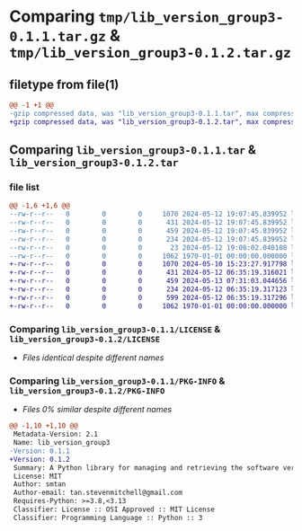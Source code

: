 # Comparing `tmp/lib_version_group3-0.1.1.tar.gz` & `tmp/lib_version_group3-0.1.2.tar.gz`

## filetype from file(1)

```diff
@@ -1 +1 @@
-gzip compressed data, was "lib_version_group3-0.1.1.tar", max compression
+gzip compressed data, was "lib_version_group3-0.1.2.tar", max compression
```

## Comparing `lib_version_group3-0.1.1.tar` & `lib_version_group3-0.1.2.tar`

### file list

```diff
@@ -1,6 +1,6 @@
--rw-r--r--   0        0        0     1070 2024-05-12 19:07:45.839952 lib_version_group3-0.1.1/LICENSE
--rw-r--r--   0        0        0      431 2024-05-12 19:07:45.839952 lib_version_group3-0.1.1/README.md
--rw-r--r--   0        0        0      459 2024-05-12 19:07:45.839952 lib_version_group3-0.1.1/pyproject.toml
--rw-r--r--   0        0        0      234 2024-05-12 19:07:45.839952 lib_version_group3-0.1.1/src/lib_version_group3/__init__.py
--rw-r--r--   0        0        0       23 2024-05-12 19:08:02.040108 lib_version_group3-0.1.1/src/lib_version_group3/version.py
--rw-r--r--   0        0        0     1062 1970-01-01 00:00:00.000000 lib_version_group3-0.1.1/PKG-INFO
+-rw-r--r--   0        0        0     1070 2024-05-10 15:23:27.917798 lib_version_group3-0.1.2/LICENSE
+-rw-r--r--   0        0        0      431 2024-05-12 06:35:19.316021 lib_version_group3-0.1.2/README.md
+-rw-r--r--   0        0        0      459 2024-05-13 07:31:03.044656 lib_version_group3-0.1.2/pyproject.toml
+-rw-r--r--   0        0        0      234 2024-05-12 06:35:19.317123 lib_version_group3-0.1.2/src/lib_version_group3/__init__.py
+-rw-r--r--   0        0        0      599 2024-05-12 06:35:19.317296 lib_version_group3-0.1.2/src/lib_version_group3/version.py
+-rw-r--r--   0        0        0     1062 1970-01-01 00:00:00.000000 lib_version_group3-0.1.2/PKG-INFO
```

### Comparing `lib_version_group3-0.1.1/LICENSE` & `lib_version_group3-0.1.2/LICENSE`

 * *Files identical despite different names*

### Comparing `lib_version_group3-0.1.1/PKG-INFO` & `lib_version_group3-0.1.2/PKG-INFO`

 * *Files 0% similar despite different names*

```diff
@@ -1,10 +1,10 @@
 Metadata-Version: 2.1
 Name: lib_version_group3
-Version: 0.1.1
+Version: 0.1.2
 Summary: A Python library for managing and retrieving the software version.
 License: MIT
 Author: smtan
 Author-email: tan.stevenmitchell@gmail.com
 Requires-Python: >=3.8,<3.13
 Classifier: License :: OSI Approved :: MIT License
 Classifier: Programming Language :: Python :: 3
```

